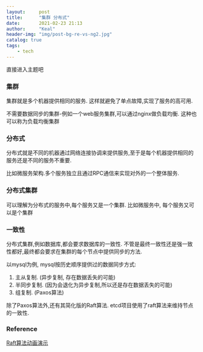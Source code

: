 ```yaml
---
layout:     post
title:      "集群 分布式"
date:       2021-02-23 21:13
author:     "Keal"
header-img: "img/post-bg-re-vs-ng2.jpg"
catalog: true
tags:
    - tech
---
```


直接进入主题吧

### 集群

集群就是多个机器提供相同的服务. 这样就避免了单点故障,实现了服务的高可用. 

不需要数据同步的集群-例如一个web服务集群,可以通过nginx做负载均衡. 这种也可以称为负载均衡集群

### 分布式

分布式就是不同的机器通过网络连接协调来提供服务,至于是每个机器提供相同的服务还是不同的服务不重要.

比如微服务架构.多个服务独立且通过RPC通信来实现对外的一个整体服务.

### 分布式集群

可以理解为分布式的服务中,每个服务又是一个集群. 比如微服务中, 每个服务又可以是个集群

### 一致性

分布式集群,例如数据库,都会要求数据库的一致性. 不管是最终一致性还是强一致性都好,最终都会要求在集群的每个节点中提供同步的方法.

以mysql为例, mysql按历史顺序提供过的数据同步方式:

1. 主从复制.  (异步复制, 存在数据丢失的可能)
2. 半同步复制. (因为会退化为异步复制,所以还是存在数据丢失的可能)
3. 组复制. (Paxos算法)

除了Paxos算法外,还有其简化版的Raft算法. etcd项目使用了raft算法来维持节点的一致性.

### Reference

[Raft算法动画演示](http://thesecretlivesofdata.com/raft/)
